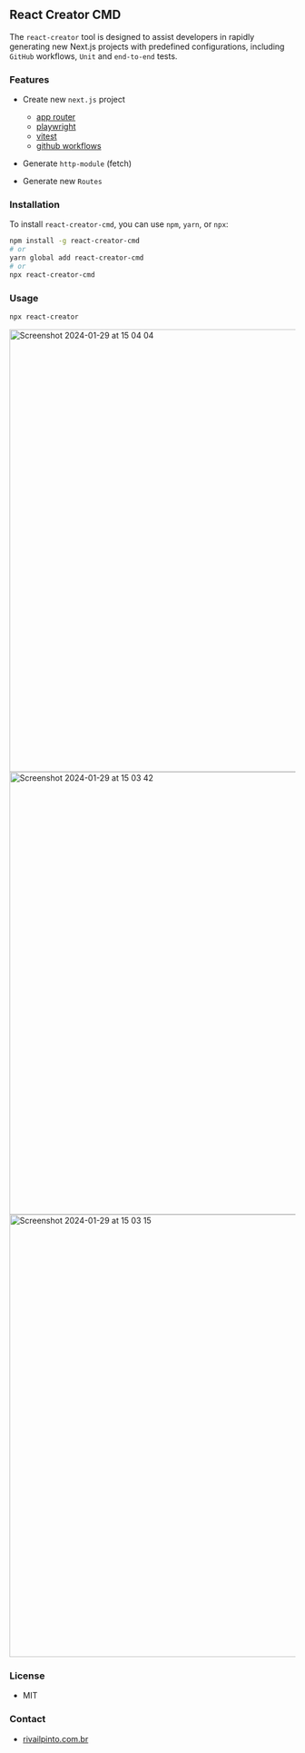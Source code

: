 ## React Creator CMD

The `react-creator` tool is designed to assist developers in rapidly generating new Next.js projects with predefined configurations, including `GitHub` workflows, `Unit` and `end-to-end` tests.

### Features
* Create new `next.js` project
  * [app router](https://nextjs.org/docs/app/building-your-application/routing/defining-routes)
  * [playwright](https://playwright.dev/)
  * [vitest](https://vitest.dev/) 
  * [github workflows](https://docs.github.com/en/actions/using-workflows) 

* Generate `http-module` (fetch)
* Generate new `Routes`

### Installation

To install `react-creator-cmd`, you can use `npm`, `yarn`, or `npx`:

```bash
npm install -g react-creator-cmd
# or
yarn global add react-creator-cmd
# or
npx react-creator-cmd
```

### Usage

```bash
npx react-creator
```

<img width="780" alt="Screenshot 2024-01-29 at 15 04 04" src="https://github.com/rivailJunior/react-creator-cmd/assets/5783143/c1c14707-5fca-4347-8e6e-faee8312a116">
<img width="780" alt="Screenshot 2024-01-29 at 15 03 42" src="https://github.com/rivailJunior/react-creator-cmd/assets/5783143/576c583e-cac3-45c8-8ce3-7597c02a06fa">
<img width="780" alt="Screenshot 2024-01-29 at 15 03 15" src="https://github.com/rivailJunior/react-creator-cmd/assets/5783143/850094a1-0511-40a6-a291-bc85a08d02e5">


### License

- MIT

### Contact

- [rivailpinto.com.br](https://rivailpinto.com.br)
